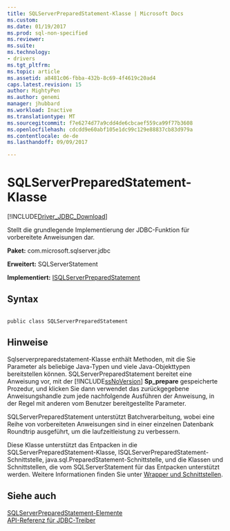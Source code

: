 ```yaml
---
title: SQLServerPreparedStatement-Klasse | Microsoft Docs
ms.custom: 
ms.date: 01/19/2017
ms.prod: sql-non-specified
ms.reviewer: 
ms.suite: 
ms.technology:
- drivers
ms.tgt_pltfrm: 
ms.topic: article
ms.assetid: a8481c06-fbba-432b-8c69-4f4619c20ad4
caps.latest.revision: 15
author: MightyPen
ms.author: genemi
manager: jhubbard
ms.workload: Inactive
ms.translationtype: MT
ms.sourcegitcommit: f7e6274d77a9cdd4de6cbcaef559ca99f77b3608
ms.openlocfilehash: cdcdd9e60abf105e1dc99c129e88837cb83d979a
ms.contentlocale: de-de
ms.lasthandoff: 09/09/2017

---
```

# <a name="sqlserverpreparedstatement-class"></a>SQLServerPreparedStatement-Klasse
[!INCLUDE[Driver_JDBC_Download](../../../includes/driver_jdbc_download.md)]

  Stellt die grundlegende Implementierung der JDBC-Funktion für vorbereitete Anweisungen dar.  
  
 **Paket:** com.microsoft.sqlserver.jdbc  
  
 **Erweitert:** SQLServerStatement  
  
 **Implementiert:** [ISQLServerPreparedStatement](../../../connect/jdbc/reference/isqlserverpreparedstatement-interface.md)  
  
## <a name="syntax"></a>Syntax  
  
```  
  
public class SQLServerPreparedStatement  
```  
  
## <a name="remarks"></a>Hinweise  
 Sqlserverpreparedstatement-Klasse enthält Methoden, mit die Sie Parameter als beliebige Java-Typen und viele Java-Objekttypen bereitstellen können. SQLServerPreparedStatement bereitet eine Anweisung vor, mit der [!INCLUDE[ssNoVersion](../../../includes/ssnoversion_md.md)] **Sp_prepare** gespeicherte Prozedur, und klicken Sie dann verwendet das zurückgegebene Anweisungshandle zum jede nachfolgende Ausführen der Anweisung, in der Regel mit anderen vom Benutzer bereitgestellte Parameter.  
  
 SQLServerPreparedStatement unterstützt Batchverarbeitung, wobei eine Reihe von vorbereiteten Anweisungen sind in einer einzelnen Datenbank Roundtrip ausgeführt, um die laufzeitleistung zu verbessern.  
  
 Diese Klasse unterstützt das Entpacken in die SQLServerPreparedStatement-Klasse, ISQLServerPreparedStatement-Schnittstelle, java.sql.PreparedStatement-Schnittstelle, und die Klassen und Schnittstellen, die vom SQLServerStatement für das Entpacken unterstützt werden. Weitere Informationen finden Sie unter [Wrapper und Schnittstellen](../../../connect/jdbc/wrappers-and-interfaces.md).  
  
## <a name="see-also"></a>Siehe auch  
 [SQLServerPreparedStatement-Elemente](../../../connect/jdbc/reference/sqlserverpreparedstatement-members.md)   
 [API-Referenz für JDBC-Treiber](../../../connect/jdbc/reference/jdbc-driver-api-reference.md)  
  
  

